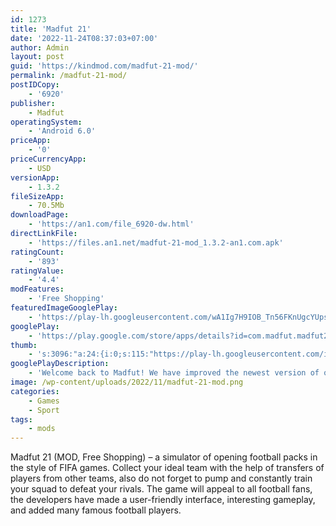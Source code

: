 ```yaml
---
id: 1273
title: 'Madfut 21'
date: '2022-11-24T08:37:03+07:00'
author: Admin
layout: post
guid: 'https://kindmod.com/madfut-21-mod/'
permalink: /madfut-21-mod/
postIDCopy:
    - '6920'
publisher:
    - Madfut
operatingSystem:
    - 'Android 6.0'
priceApp:
    - '0'
priceCurrencyApp:
    - USD
versionApp:
    - 1.3.2
fileSizeApp:
    - 70.5Mb
downloadPage:
    - 'https://an1.com/file_6920-dw.html'
directLinkFile:
    - 'https://files.an1.net/madfut-21-mod_1.3.2-an1.com.apk'
ratingCount:
    - '893'
ratingValue:
    - '4.4'
modFeatures:
    - 'Free Shopping'
featuredImageGooglePlay:
    - 'https://play-lh.googleusercontent.com/wA1Ig7H9IOB_Tn56FKnUgcYUpso5Nl3xohhBvwlojMJUrhZJLJASzzECtdfuA1Lu5eQR'
googlePlay:
    - 'https://play.google.com/store/apps/details?id=com.madfut.madfut22'
thumb:
    - 's:3096:"a:24:{i:0;s:115:"https://play-lh.googleusercontent.com/iSElhNbHUeBei7f3IU4z1A6r0HGVQ5d85Ah-zvEgi3axitoxQsMIkGovMz2xNmRkC1o=w526-h296";i:1;s:115:"https://play-lh.googleusercontent.com/5DIbVXV1rOTPeZwtQaYOvOgTTp-gH3IRWBbIVpuvbj3XJswK13WQl2BrggaocH9mUPo=w526-h296";i:2;s:116:"https://play-lh.googleusercontent.com/KAMSo8L7qIQqxn9sk9Mw8AIvi25Zbw7paKKY3wpRTUNOBAGSyPW8HeYBu-hkpQyQvhql=w526-h296";i:3;s:116:"https://play-lh.googleusercontent.com/-Jy5VoeNDYpIDRNfIasCtjhdBPxrhgjvIWF7Z4OGNquuliM50W2dNMQNrCk4A7zXkivk=w526-h296";i:4;s:115:"https://play-lh.googleusercontent.com/ucpK_riRoFzavpxRvR928FDlgVa_321KH-s2SoFiyBbsUr8JxSz4Mfytsvq3zAnlhQI=w526-h296";i:5;s:115:"https://play-lh.googleusercontent.com/SoZh6b3uWT6ugWmftY8QkzywhWvyG5iJzuq3bkRhNeTQ5qfoKV3ZX3hZP4gDgv8CvZ4=w526-h296";i:6;s:114:"https://play-lh.googleusercontent.com/x4JbeHmvgzHyuv8gEJuBnKee5Ln1TaYDGOTmNC0NQwemKMiNjNaQY-xWwWqAS7LmIw=w526-h296";i:7;s:116:"https://play-lh.googleusercontent.com/lRhLQdDRZBdNNpDklT9qdZf1PNt6nJbPn6-SQ51MMhFfs7fKaL5C75jxQFOACDWvzn4w=w526-h296";i:8;s:115:"https://play-lh.googleusercontent.com/rt8WFyaavhxKktnLxc0PfKBQ2Yw-5IZOB4OByXvNn0g3pbO6jf7-h3-epOKThR_fyEI=w526-h296";i:9;s:115:"https://play-lh.googleusercontent.com/q0SERB3t8lkDsjJ556DyDRQYWIeSsOJG9I-qw6-Q7tId8I4ZCHmkR20eRQaXKz9h7VM=w526-h296";i:10;s:115:"https://play-lh.googleusercontent.com/3kRHag8KyWxjn3SM4FHhEWyP5plvSTFmGw1a2CkwHL6-y5nIeeuBGorqvZCCAKt0KKU=w526-h296";i:11;s:116:"https://play-lh.googleusercontent.com/LuWLiQwTIm0j9WnmKVOYAPZ1Z6oZK3IPRpqeOZp3eK1IHgcAHvaLHWDwR2xiRf_zA7YN=w526-h296";i:12;s:116:"https://play-lh.googleusercontent.com/ue0ZvnrOVEgfoz94E2nSJmEIOtRokuCw6IQLi0H3ujgeRm1V1F82B37fZnz98jEvhcGq=w526-h296";i:13;s:115:"https://play-lh.googleusercontent.com/1qChoKRyR_BpVRhQq9LB4H5SEFexitgBqHeGDd06V9rgKpYhtwpaIYwRYaXJQ04l0sE=w526-h296";i:14;s:115:"https://play-lh.googleusercontent.com/20GuS-D6PSfoXSHOE22NKnJhd6ZgXvLJA3HPSCKcv0Vpzo4EpquW7n4tr3xdH6_iUaQ=w526-h296";i:15;s:115:"https://play-lh.googleusercontent.com/8po06J3AmYI96OnYrpXnxG_bg-V3Ik4CEdyOsgBC2H-ylXpf43j7rlSZ_0Ntyksvzpc=w526-h296";i:16;s:115:"https://play-lh.googleusercontent.com/uhkJZ7aGDwNcv2NzPi5y2gIkp73vdnByGzXPplYN4gz8JWV5sj0SxdRMIgc9SwvO3QQ=w526-h296";i:17;s:114:"https://play-lh.googleusercontent.com/fHG0LaB97kxwkGGxX2NiTGKheaspEPp9G0_YUpOSq9vRGUTIq918tiAWuuxKBybOKg=w526-h296";i:18;s:115:"https://play-lh.googleusercontent.com/IxefiAjp8lW_0WBZjOR2AiAMflY5u8ztp3wcs3xQMq9g-Q944oI81hfyru4mitwdW-Y=w526-h296";i:19;s:116:"https://play-lh.googleusercontent.com/9hpZTyJiVKu3Xz6kLUls0I1poqUI2i9GZuFDsgFPkTYTweANDuuHKckhbz-wIpIt9McU=w526-h296";i:20;s:114:"https://play-lh.googleusercontent.com/QUsHqUogGOfu1Xe_EXfEe_eXrks3jk28q_2G9bohZJJDECpoeQiUl6vbAontvOeGZQ=w526-h296";i:21;s:114:"https://play-lh.googleusercontent.com/u7MdFDHXNfLrbf0jtoHM2aGgq9YTBjQ4uTLUJR2SWoIyPxGyd_sn-1qvOVcCd4Sixg=w526-h296";i:22;s:116:"https://play-lh.googleusercontent.com/9jMCwEnenWTonxcfK3Pf7AH4J-R1DuJUOPdX9TGiccbeTu-UGAaIfP3izlQ_rBqa96EI=w526-h296";i:23;s:115:"https://play-lh.googleusercontent.com/v6LiPsG1BqqVGulwpfnZGpI8VXO-UPgKtgrsY29fguN6fBNPW-N9Zua1JEaK2lhdCCY=w526-h296";}";'
googlePlayDescription:
    - 'Welcome back to Madfut! We have improved the newest version of our Madfut app in every way. Get ready for even more new modes and more exciting content than ever before. The ’22 Madfut season officially starts now, and we can’t wait to make it the best one yet.. Big new additions in Madfut 22:. • SBC Groups: complete collections of interesting Squad Building Challenges to earn elite rewards and unique cards.'
image: /wp-content/uploads/2022/11/madfut-21-mod.png
categories:
    - Games
    - Sport
tags:
    - mods
---
```


Madfut 21 (MOD, Free Shopping) – a simulator of opening football packs in the style of FIFA games. Collect your ideal team with the help of transfers of players from other teams, also do not forget to pump and constantly train your squad to defeat your rivals. The game will appeal to all football fans, the developers have made a user-friendly interface, interesting gameplay, and added many famous football players.